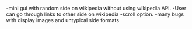 -mini gui with random side on wikipedia without using wikipedia API. 
-User can go through links to other side on wikipedia
-scroll option.
-many bugs with display images and untypical side formats
